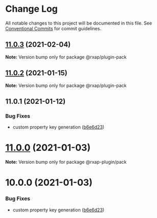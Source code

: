 # Change Log

All notable changes to this project will be documented in this file.
See [Conventional Commits](https://conventionalcommits.org) for commit guidelines.

## [11.0.3](https://gitlab.com/rxap/packages/compare/@rxap/plugin-pack@11.0.2...@rxap/plugin-pack@11.0.3) (2021-02-04)

**Note:** Version bump only for package @rxap/plugin-pack





## [11.0.2](https://gitlab.com/rxap/packages/compare/@rxap/plugin-pack@11.0.1...@rxap/plugin-pack@11.0.2) (2021-01-15)

**Note:** Version bump only for package @rxap/plugin-pack





## 11.0.1 (2021-01-12)


### Bug Fixes

* custom property key generation ([b6e6d23](https://gitlab.com/rxap/packages/commit/b6e6d23215f0b35e0de2d35003b186a3d435b8e4))





# [11.0.0](https://gitlab.com/rxap/packages/compare/@rxap-plugin/pack@10.0.0...@rxap-plugin/pack@11.0.0) (2021-01-03)

**Note:** Version bump only for package @rxap-plugin/pack





# 10.0.0 (2021-01-03)


### Bug Fixes

* custom property key generation ([b6e6d23](https://gitlab.com/rxap/packages/commit/b6e6d23215f0b35e0de2d35003b186a3d435b8e4))

